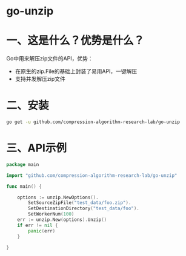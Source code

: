 # go-unzip 

# 一、这是什么？优势是什么？

Go中用来解压zip文件的API，优势：

- 在原生的zip.File的基础上封装了易用API，一键解压
- 支持并发解压zip文件

# 二、安装

```bash
go get -u github.com/compression-algorithm-research-lab/go-unzip
```

# 三、API示例 

```go
package main

import "github.com/compression-algorithm-research-lab/go-unzip"

func main() {

	options := unzip.NewOptions().
		SetSourceZipFile("test_data/foo.zip").
		SetDestinationDirectory("test_data/foo").
		SetWorkerNum(100)
	err := unzip.New(options).Unzip()
	if err != nil {
		panic(err)
	}

}
```





